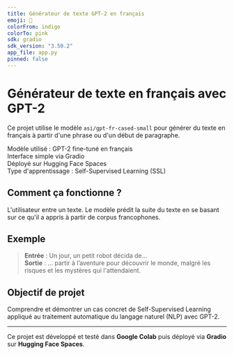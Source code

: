 ```yaml
---
title: Générateur de texte GPT-2 en français
emoji: 🤖
colorFrom: indigo
colorTo: pink
sdk: gradio
sdk_version: "3.50.2"
app_file: app.py
pinned: false
---
```


# Générateur de texte en français avec GPT-2

Ce projet utilise le modèle `asi/gpt-fr-cased-small` pour générer du texte en français à partir d'une phrase ou d'un début de paragraphe.

Modèle utilisé : GPT-2 fine-tuné en français  
Interface simple via Gradio  
Déployé sur Hugging Face Spaces  
Type d'apprentissage : Self-Supervised Learning (SSL)

## Comment ça fonctionne ?
L'utilisateur entre un texte. Le modèle prédit la suite du texte en se basant sur ce qu'il a appris à partir de corpus francophones.

## Exemple
> **Entrée** : Un jour, un petit robot décida de...  
> **Sortie** : ... partir à l’aventure pour découvrir le monde, malgré les risques et les mystères qui l'attendaient.

## Objectif de projet
Comprendre et démontrer un cas concret de Self-Supervised Learning appliqué au traitement automatique du langage naturel (NLP) avec GPT-2.

---

Ce projet est développé et testé dans **Google Colab** puis déployé via **Gradio** sur **Hugging Face Spaces**.
